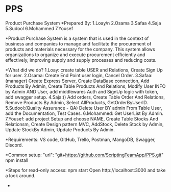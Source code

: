 # PPS
Product Purchase System 
*Prepared By:
1.Loay/n
2.Osama
3.Safaa
4.Saja
5.Sudool
6.Mohammed
7.Yousef

*Product Purchase System is a system that is used in the context of business and companies to manage and facilitate the procurement of products and materials necessary for the company. This system allows organizations to organize and execute procurement efficiently and effectively, improving supply and supply processes and reducing costs.

*What did we do?
1.Loay:
create table USER and Relations,
Create Sign Up for user.
2.Osama:
Create End Point user login,
Cancel Order.
3.Safaa:(manager)
Create Express Server,
Create DataBase connection,
Add Products By Admin,
Create Table Products And Relations,
Modify User INFO by Admin AND User,
add middlewares Auth and SignUp logic with token,
add swagger setup.
4.Saja:()
Add orders,
Create Table Order And Relations,
Remove Products By Admin,
Select AllProducts,
GetOrderByUserID.
5.Sudool:(Quality Assurance - QA)
Delete User BY admin From Table User,
add the Documentation,
Test Cases.
6.Mohammed:
Get UserList By Admin.
7.Yousef:
add project Setup and choose NAME,
Create Table Stocks And Relationsm,
Create Design pattern MVC,
AddStock,
Delete Stock by Admin,
Update StockBy Admin,
Update Products By Admin.

*Requirements:
VS code,
GitHub,
Trello,
Postman,
MangoDB,
Swagger,
Discord.

*Common setup:
 "url": "git+https://github.com/ScriptingTeamApp/PPS.git"
 npm install

 *Steps for read-only access:
 npm start
 Open http://localhost:3000 and take a look around.
 
 *







